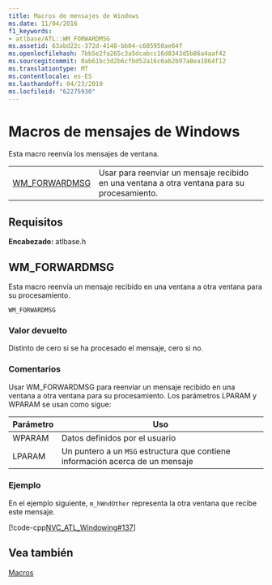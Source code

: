 ```yaml
---
title: Macros de mensajes de Windows
ms.date: 11/04/2016
f1_keywords:
- atlbase/ATL::WM_FORWARDMSG
ms.assetid: 63abd22c-372d-4148-bb04-c605950ae64f
ms.openlocfilehash: 7bb5e2fa265c3a5dcabcc16d8343d5b86a4aaf42
ms.sourcegitcommit: 0ab61bc3d2b6cfbd52a16c6ab2b97a8ea1864f12
ms.translationtype: MT
ms.contentlocale: es-ES
ms.lasthandoff: 04/23/2019
ms.locfileid: "62275930"
---
```

# <a name="windows-messages-macros"></a>Macros de mensajes de Windows

Esta macro reenvía los mensajes de ventana.

|||
|-|-|
|[WM_FORWARDMSG](#wm_forwardmsg)|Usar para reenviar un mensaje recibido en una ventana a otra ventana para su procesamiento.|

## <a name="requirements"></a>Requisitos

**Encabezado:** atlbase.h

##  <a name="wm_forwardmsg"></a>  WM_FORWARDMSG

Esta macro reenvía un mensaje recibido en una ventana a otra ventana para su procesamiento.

```
WM_FORWARDMSG
```

### <a name="return-value"></a>Valor devuelto

Distinto de cero si se ha procesado el mensaje, cero si no.

### <a name="remarks"></a>Comentarios

Usar WM_FORWARDMSG para reenviar un mensaje recibido en una ventana a otra ventana para su procesamiento. Los parámetros LPARAM y WPARAM se usan como sigue:

|Parámetro|Uso|
|---------------|-----------|
|WPARAM|Datos definidos por el usuario|
|LPARAM|Un puntero a un `MSG` estructura que contiene información acerca de un mensaje|

### <a name="example"></a>Ejemplo

En el ejemplo siguiente, `m_hWndOther` representa la otra ventana que recibe este mensaje.

[!code-cpp[NVC_ATL_Windowing#137](../../atl/codesnippet/cpp/windows-messages-macros_1.cpp)]

## <a name="see-also"></a>Vea también

[Macros](../../atl/reference/atl-macros.md)
